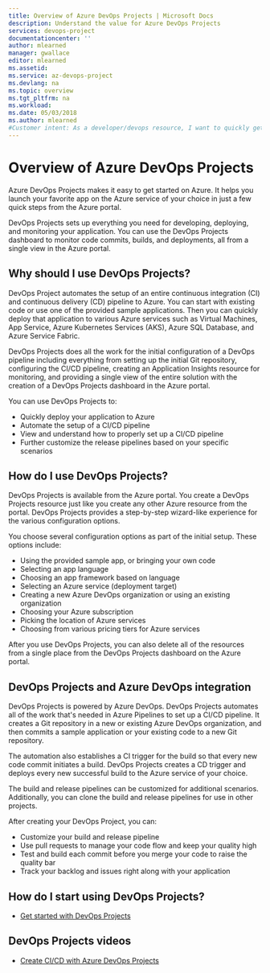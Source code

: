 ```yaml
---
title: Overview of Azure DevOps Projects | Microsoft Docs
description: Understand the value for Azure DevOps Projects
services: devops-project
documentationcenter: ''
author: mlearned
manager: gwallace
editor: mlearned
ms.assetid: 
ms.service: az-devops-project
ms.devlang: na
ms.topic: overview
ms.tgt_pltfrm: na
ms.workload:
ms.date: 05/03/2018
ms.author: mlearned
#Customer intent: As a developer/devops resource, I want to quickly get started with CI/CD in Azure so I can automate the deployment of my application to an Azure service.
---
```

# Overview of Azure DevOps Projects

 Azure DevOps Projects makes it easy to get started on Azure. It  helps you launch your favorite app on the Azure service of your choice in just a few quick steps from the Azure portal. 

 DevOps Projects sets up everything you need for developing, deploying, and monitoring your application. You can use the DevOps Projects dashboard to monitor code commits, builds, and deployments, all from a single view in the Azure portal.

## Why should I use DevOps Projects?

  DevOps Project automates the setup of an entire continuous integration (CI) and continuous delivery (CD) pipeline to Azure.  You can start with existing code or use one of the provided sample applications. Then you can quickly deploy that application to various Azure services such as Virtual Machines, App Service, Azure Kubernetes Services (AKS), Azure SQL Database, and Azure Service Fabric.  

  DevOps Projects does all the work for the initial configuration of a DevOps pipeline including everything from setting up the initial Git repository, configuring the CI/CD pipeline, creating an Application Insights resource for monitoring, and providing a single view of the entire solution with the creation of a DevOps Projects dashboard in the Azure portal.

You can use DevOps Projects to:

* Quickly deploy your application to Azure
* Automate the setup of a CI/CD pipeline
* View and understand how to properly set up a CI/CD pipeline
* Further customize the release pipelines based on your specific scenarios

## How do I use DevOps Projects?

  DevOps Projects is available from the Azure portal. You create a DevOps Projects resource just like you create any other Azure resource from the portal. DevOps Projects provides a step-by-step wizard-like experience for the various configuration options.  

You choose several configuration options as part of the initial setup. These options include:

* Using the provided sample app, or bringing your own code
* Selecting an app language
* Choosing an app framework based on language
* Selecting an Azure service (deployment target)
* Creating a new Azure DevOps organization or using an existing organization 
* Choosing your Azure subscription
* Picking the location of Azure services
* Choosing from various pricing tiers for Azure services

After you use DevOps Projects, you can also delete all of the resources from a single place from the DevOps Projects dashboard on the Azure portal.

## DevOps Projects and Azure DevOps integration

DevOps Projects is powered by Azure DevOps. DevOps Projects automates all of the work that's needed in Azure Pipelines to set up a CI/CD pipeline. It creates a Git repository in a new or existing Azure DevOps organization, and then commits a sample application or your existing code to a new Git repository.  

The automation also establishes a CI trigger for the build so that every new code commit initiates a build. DevOps Projects creates a CD trigger and deploys every new successful build to the Azure service of your choice.  

The build and release pipelines can be customized for additional scenarios. Additionally, you can clone the build and release pipelines for use in other projects.

After creating your DevOps Project, you can:

* Customize your build and release pipeline
* Use pull requests to manage your code flow and keep your quality high
* Test and build each commit before you merge your code to raise the quality bar
* Track your backlog and issues right along with your application

## How do I start using DevOps Projects?

* [Get started with DevOps Projects](https://docs.microsoft.com/azure/devops-project/azure-devops-project-github)

##  DevOps Projects videos

* [Create CI/CD with Azure DevOps Projects](https://www.youtube.com/watch?v=NuYDAs3kNV8)
